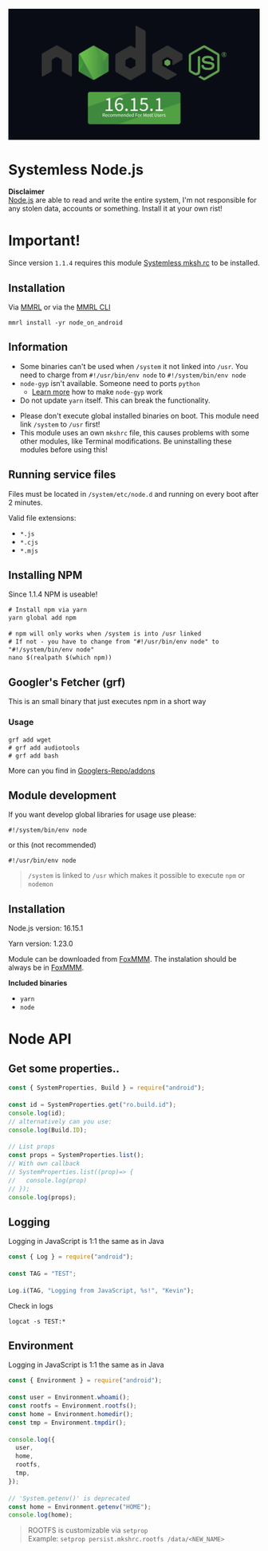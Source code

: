 [nodejs]: https://nodejs.org/en/
[foxmmm]: https://github.com/Fox2Code/FoxMagiskModuleManager

<p align="center">
  <a href="https://nodejs.org/" noIcon>
    <img
      alt="Node.js"
      src="https://github.com/DerGoogler/cdn/blob/master/images/Node.js.Cover.png?raw=true"
    />
  </a>
</p>

# Systemless Node.js

**Disclaimer**  
[Node.js][nodejs] are able to read and write the entire system, I'm not responsible for any stolen data, accounts or something. Install it at your own rist!

# Important!

Since version `1.1.4` requires this module [Systemless mksh.rc](https://github.com/Magisk-Modules-Alt-Repo/mkshrc) to be installed.

## Installation

Via [MMRL](https://github.com/DerGoogler/MMRL) or via the [MMRL CLI](https://github.com/DerGoogler/MMRL-CLI)

```shell
mmrl install -yr node_on_android
```

## Information

- Some binaries can't be used when `/system` it not linked into `/usr`. You need to charge from `#!/usr/bin/env node` to `#!/system/bin/env node`
- `node-gyp` isn't available. Someone need to ports `python`
  - [Learn more](https://github.com/Magisk-Modules-Alt-Repo/node/wiki/Install-Code-Server-and-run-it) how to make `node-gyp` work
- Do not update `yarn` itself. This can break the functionality.
<!-- - Do not use `npm`, you can install it via `yarn global add npm`, but `npm` isn't right configured for Android root usage.-->
- Please don't execute global installed binaries on boot. This module need link `/system` to `/usr` first!
- This module uses an own `mkshrc` file, this causes problems with some other modules, like Terminal modifications. Be uninstalling these modules before using this!

## Running service files

Files must be located in `/system/etc/node.d` and running on every boot after 2 minutes.

Valid file extensions:

- `*.js`
- `*.cjs`
- `*.mjs`

## Installing NPM

Since 1.1.4 NPM is useable!

```shell
# Install npm via yarn
yarn global add npm

# npm will only works when /system is into /usr linked
# If not - you have to change from "#!/usr/bin/env node" to "#!/system/bin/env node"
nano $(realpath $(which npm))
```

## Googler's Fetcher (grf)

This is an small binary that just executes npm in a short way

### Usage

```shell
grf add wget
# grf add audiotools
# grf add bash
```

More can you find in [Googlers-Repo/addons](https://github.com/Googlers-Repo/addons)

## Module development

If you want develop global libraries for usage use please:

```shell
#!/system/bin/env node
```

or this (not recommended)

```shell
#!/usr/bin/env node
```

> `/system` is linked to `/usr` which makes it possible to execute `npm` or `nodemon`

## Installation

Node.js version: 16.15.1

Yarn version: 1.23.0

Module can be downloaded from [FoxMMM][foxmmm]. The instalation should be always be in [FoxMMM][foxmmm].

**Included binaries**

- `yarn`
- `node`

# Node API

## Get some properties..

```javascript
const { SystemProperties, Build } = require("android");

const id = SystemProperties.get("ro.build.id");
console.log(id);
// alternatively can you use:
console.log(Build.ID);

// List props
const props = SystemProperties.list();
// With own callback
// SystemProperties.list((prop)=> {
//   console.log(prop)
// });
console.log(props);
```

## Logging

Logging in JavaScript is 1:1 the same as in Java

```javascript
const { Log } = require("android");

const TAG = "TEST";

Log.i(TAG, "Logging from JavaScript, %s!", "Kevin");
```

Check in logs

```shell
logcat -s TEST:*
```

## Environment

Logging in JavaScript is 1:1 the same as in Java

```javascript
const { Environment } = require("android");

const user = Environment.whoami();
const rootfs = Environment.rootfs();
const home = Environment.homedir();
const tmp = Environment.tmpdir();

console.log({
  user,
  home,
  rootfs,
  tmp,
});

// 'System.getenv()' is deprecated
const home = Environment.getenv("HOME");
console.log(home);
```

> ROOTFS is customizable via `setprop`    
> Example: `setprop persist.mkshrc.rootfs /data/<NEW_NAME>`
